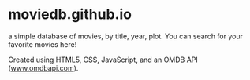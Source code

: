 # moviedb.github.io

a simple database of movies, by title, year, plot. You can search for your favorite movies here!

Created using HTML5, CSS, JavaScript, and an OMDB API (www.omdbapi.com).
